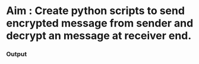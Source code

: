 # Aim : Create python scripts to send encrypted message from sender and decrypt an message at receiver end.

### Output


